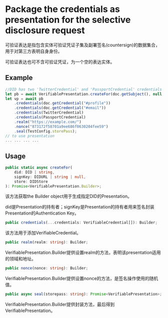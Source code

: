 ﻿# Package the credentials as presentation for the selective disclosure request

可验证表达是指包含实体可验证凭证子集及副署签名(countersign)的数据集合，用于对第三方表明自身身份。

可验证表达也可不含可验证凭证，为一个空的表达实体。

## Example

```typescript
//DID has two 'TwitterCredential' and 'PassportCredential' credentials to package
let pb = await VerifiablePresentation.createFor(doc.getSubject(), null, store);
let vp = await pb
	.credentials(doc.getCredential("#profile"))
	.credentials(doc.getCredential("#email"))
	.credentials(TwitterCredential)
	.credentials(PassportCredential)
	.realm("https://example.com/")
	.nonce("873172f58701a9ee686f0630204fee59")
	.seal(TestConfig.storePass);
// to use presentation
... ... ... ...
```

## Usage

```typescript
public static async createFor(
	did: DID | string,
	signKey: DIDURL | string | null,
	store: DIDStore
): Promise<VerifiablePresentation.Builder>;
```
该方法获取the Builder object用于生成指定DID的Presentation。

did是Presentation的持有者；signKey是Presentation的持有者用来签名封装Presentation的Authentication Key。

```typescript
public credentials(...credentials: VerifiableCredential[]): Builder;
```
该方法用于添加VerifiableCredential。

```typescript
public realm(realm: string): Builder;
```
VerifiablePresentation.Builder提供设置realm的方法，表明该presentation适用的领域和地址。

```typescript
public nonce(nonce: string): Builder;
```
VerifiablePresentation.Builder提供设置nonce的方法，是签名操作使用的随机值。

```typescript
public async seal(storepass: string): Promise<VerifiablePresentation>;
```
VerifiablePresentation.Builder提供封装方法，最后得到VerifiablePresentation。
